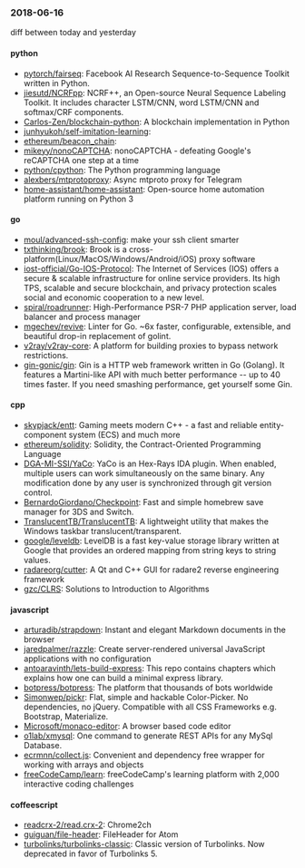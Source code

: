 ### 2018-06-16
diff between today and yesterday

#### python
* [pytorch/fairseq](https://github.com/pytorch/fairseq): Facebook AI Research Sequence-to-Sequence Toolkit written in Python.
* [jiesutd/NCRFpp](https://github.com/jiesutd/NCRFpp): NCRF++, an Open-source Neural Sequence Labeling Toolkit. It includes character LSTM/CNN, word LSTM/CNN and softmax/CRF components.
* [Carlos-Zen/blockchain-python](https://github.com/Carlos-Zen/blockchain-python): A blockchain implementation in Python
* [junhyukoh/self-imitation-learning](https://github.com/junhyukoh/self-imitation-learning): 
* [ethereum/beacon_chain](https://github.com/ethereum/beacon_chain): 
* [mikeyy/nonoCAPTCHA](https://github.com/mikeyy/nonoCAPTCHA): nonoCAPTCHA - defeating Google's reCAPTCHA one step at a time
* [python/cpython](https://github.com/python/cpython): The Python programming language
* [alexbers/mtprotoproxy](https://github.com/alexbers/mtprotoproxy): Async mtproto proxy for Telegram
* [home-assistant/home-assistant](https://github.com/home-assistant/home-assistant):  Open-source home automation platform running on Python 3

#### go
* [moul/advanced-ssh-config](https://github.com/moul/advanced-ssh-config):  make your ssh client smarter
* [txthinking/brook](https://github.com/txthinking/brook): Brook is a cross-platform(Linux/MacOS/Windows/Android/iOS) proxy software
* [iost-official/Go-IOS-Protocol](https://github.com/iost-official/Go-IOS-Protocol): The Internet of Services (IOS) offers a secure & scalable infrastructure for online service providers. Its high TPS, scalable and secure blockchain, and privacy protection scales social and economic cooperation to a new level.
* [spiral/roadrunner](https://github.com/spiral/roadrunner): High-Performance PSR-7 PHP application server, load balancer and process manager
* [mgechev/revive](https://github.com/mgechev/revive):  Linter for Go. ~6x faster, configurable, extensible, and beautiful drop-in replacement of golint.
* [v2ray/v2ray-core](https://github.com/v2ray/v2ray-core): A platform for building proxies to bypass network restrictions.
* [gin-gonic/gin](https://github.com/gin-gonic/gin): Gin is a HTTP web framework written in Go (Golang). It features a Martini-like API with much better performance -- up to 40 times faster. If you need smashing performance, get yourself some Gin.

#### cpp
* [skypjack/entt](https://github.com/skypjack/entt): Gaming meets modern C++ - a fast and reliable entity-component system (ECS) and much more
* [ethereum/solidity](https://github.com/ethereum/solidity): Solidity, the Contract-Oriented Programming Language
* [DGA-MI-SSI/YaCo](https://github.com/DGA-MI-SSI/YaCo): YaCo is an Hex-Rays IDA plugin. When enabled, multiple users can work simultaneously on the same binary. Any modification done by any user is synchronized through git version control.
* [BernardoGiordano/Checkpoint](https://github.com/BernardoGiordano/Checkpoint): Fast and simple homebrew save manager for 3DS and Switch.
* [TranslucentTB/TranslucentTB](https://github.com/TranslucentTB/TranslucentTB): A lightweight utility that makes the Windows taskbar translucent/transparent.
* [google/leveldb](https://github.com/google/leveldb): LevelDB is a fast key-value storage library written at Google that provides an ordered mapping from string keys to string values.
* [radareorg/cutter](https://github.com/radareorg/cutter): A Qt and C++ GUI for radare2 reverse engineering framework
* [gzc/CLRS](https://github.com/gzc/CLRS): Solutions to Introduction to Algorithms

#### javascript
* [arturadib/strapdown](https://github.com/arturadib/strapdown): Instant and elegant Markdown documents in the browser
* [jaredpalmer/razzle](https://github.com/jaredpalmer/razzle):  Create server-rendered universal JavaScript applications with no configuration
* [antoaravinth/lets-build-express](https://github.com/antoaravinth/lets-build-express): This repo contains chapters which explains how one can build a minimal express library.
* [botpress/botpress](https://github.com/botpress/botpress): The  platform that  thousands of bots worldwide
* [Simonwep/pickr](https://github.com/Simonwep/pickr): Flat, simple and hackable Color-Picker. No dependencies, no jQuery. Compatible with all CSS Frameworks e.g. Bootstrap, Materialize.
* [Microsoft/monaco-editor](https://github.com/Microsoft/monaco-editor): A browser based code editor
* [o1lab/xmysql](https://github.com/o1lab/xmysql):  One command to generate REST APIs for any MySql Database.
* [ecrmnn/collect.js](https://github.com/ecrmnn/collect.js):  Convenient and dependency free wrapper for working with arrays and objects
* [freeCodeCamp/learn](https://github.com/freeCodeCamp/learn): freeCodeCamp's learning platform with 2,000 interactive coding challenges

#### coffeescript
* [readcrx-2/read.crx-2](https://github.com/readcrx-2/read.crx-2): Chrome2ch
* [guiguan/file-header](https://github.com/guiguan/file-header): FileHeader for Atom
* [turbolinks/turbolinks-classic](https://github.com/turbolinks/turbolinks-classic): Classic version of Turbolinks. Now deprecated in favor of Turbolinks 5.
